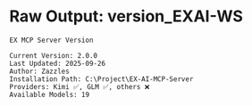 # Raw Output: version_EXAI-WS

```
EX MCP Server Version

Current Version: 2.0.0
Last Updated: 2025-09-26
Author: Zazzles
Installation Path: C:\Project\EX-AI-MCP-Server
Providers: Kimi ✅, GLM ✅, others ❌
Available Models: 19
```

